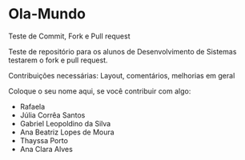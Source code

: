 # Ola-Mundo
Teste de Commit, Fork e Pull request

Teste de repositório para os alunos de Desenvolvimento de Sistemas testarem o fork e pull request.

Contribuições necessárias:
Layout, comentários, melhorias em geral

Coloque o seu nome aqui, se você contribuir com algo:
- Rafaela
- Júlia Corrêa Santos 
- Gabriel Leopoldino da Silva
- Ana Beatriz Lopes de Moura
- Thayssa Porto 
- Ana Clara Alves
